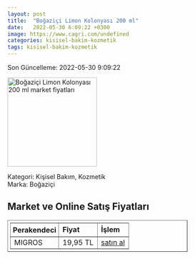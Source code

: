 ```yaml
---
layout: post
title:  "Boğaziçi Limon Kolonyası 200 ml"
date:   2022-05-30 6:09:22 +0300
image: https://www.cagri.com/undefined
categories: kisisel-bakim-kozmetik
tags: kisisel-bakim-kozmetik
---
```


Son Güncelleme: 2022-05-30 9:09:22

<img src="https://www.cagri.com/undefined" width="200" alt="Boğaziçi Limon Kolonyası 200 ml market fiyatları" />

Kategori: Kişisel Bakım, Kozmetik
<br />
Marka: Boğaziçi

<h2>Market ve Online Satış Fiyatları</h2>

<table border="1" style="padding: 5px;width:80%;">
  <tr>
    <td style="padding: 5px;"><strong>Perakendeci</strong></td>
    <td><strong>Fiyat</strong></td>
    <td><strong>İşlem</strong></td>
  </tr>
  <tr>
              <td title="Migros">MIGROS</td>
              <td>19,95 TL</td>
              <td><a title="Migros" target="_blank" href="https://www.migros.com.tr/bogazici-limon-kolonyasi-pet-200-ml-p-209f53c">satın al</a></td>
            </tr>
</table>

